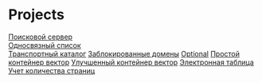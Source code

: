 # Projects

[Поисковой сервер](https://github.com/cmonprogram/cpp-search-server)  
[Односвязный список](https://github.com/cmonprogram/cpp-single-linked-list)  
[Транспортный каталог]([https://github.com/cmonprogram/cpp-search-server](https://github.com/cmonprogram/cpp-transport-catalogue))  
[Заблокированные домены]([https://github.com/cmonprogram/cpp-search-server](https://github.com/cmonprogram/cpp-practicum-banned-domains-peer-review-2))  
[Optional](https://github.com/cmonprogram/cpp-optional)
[Простой контейнер вектор](https://github.com/cmonprogram/cpp-simple-vector)
[Улучшенный контейнер вектор](https://github.com/cmonprogram/cpp-advanced-vector)
[Электронная таблица](https://github.com/cmonprogram/cpp-spreadsheet) 
[Учет количества страниц](https://github.com/cmonprogram/cpp-practicum-ebook-peer-review-1)
